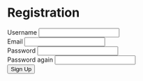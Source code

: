 <html lang="en">
<head>
    <meta charset="UTF-8">
    <meta http-equiv="X-UA-Compatible" content="IE=edge">
    <meta name="viewport" content="width=device-width, initial-scale=1.0">
    <title>Form Validation</title>
    <link rel="preconnect" href="https://fonts.googleapis.com">
    <link rel="preconnect" href="https://fonts.gstatic.com" crossorigin>
    <link href="https://fonts.googleapis.com/css2?family=Poppins:wght@400;700&display=swap" rel="stylesheet">
    <link rel="stylesheet" href="./style.css">
    <script defer src="script.js"></script>
    <script src="https://unpkg.com/sweetalert/dist/sweetalert.min.js"></script>
</head>
    <style>
        .body {
    background: linear-gradient(to right, #0f2027, #203a43, #2c5364);
    font-family: 'Poppins', sans-serif;
}

.form {
    width: 300px;
    margin: 20vh auto 0 auto;
    padding: 20px;
    background-color: whitesmoke;
    border-radius: 4px;
    font-size: 12px;
}

.form h1 {
    color: #0f2027;
    text-align: center;
}

.form button {
    padding: 10px;
    margin-top: 10px;
    width: 100%;
    color: white;
    background-color: rgb(41, 57, 194);
    border: none;
    border-radius: 4px;
}

.input-control {
    display: flex;
    flex-direction: column;
}

.input-control input {
    border: 2px solid #f0f0f0;
	border-radius: 4px;
	display: block;
	font-size: 12px;
	padding: 10px;
	width: 100%;
}

.input-control input:focus {
    outline: 0;
}

.input-control.success input {
    border-color: #09c372;
}

.input-control.error input {
    border-color: #ff3860;
}

.input-control .error {
    color: #ff3860;
    font-size: 9px;
    height: 13px;
}
    </style>
<body>
    <div class="container">
        <form id="form" action="abcde.html">
            <h1>Registration</h1>
            <div class="input-control">
                <label for="username">Username</label>
                <input id="username" name="username" type="text">
                <div class="error"></div>
            </div>
            <div class="input-control">
                <label for="email">Email</label>
                <input id="email" name="email" type="text">
                <div class="error"></div>
            </div>
            <div class="input-control">
                <label for="password">Password</label>
                <input id="password"name="password" type="password">
                <div class="error"></div>
            </div>
            <div class="input-control">
                <label for="password2">Password again</label>
                <input id="password2"name="password2" type="password">
                <div class="error"></div>
            </div>
            <button type="submit">Sign Up</button>
        </form>
    </div>
</body>
</html>
